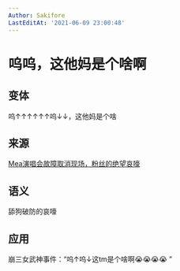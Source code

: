 ```yaml
---
Author: Sakifore
LastEditAt: '2021-06-09 23:00:48'
---
```

# 呜呜，这他妈是个啥啊

## 变体

呜↑↑↑↑↑↑呜↓↓，这他妈是个啥

## 来源

[Mea演唱会故障取消现场，粉丝的绝望哀嚎](https://www.bilibili.com/video/BV1zz4y1y746)

## 语义

舔狗破防的哀嚎

## 应用

崩三女武神事件：“呜↑呜↓这tm是个啥啊😭😭😭😭 ”
